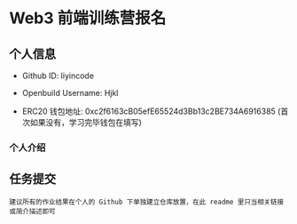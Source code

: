 # Web3 前端训练营报名

## 个人信息

* Github ID: liyincode

* Openbuild Username: Hjkl

* ERC20 钱包地址: 0xc2f6163cB05efE65524d3Bb13c2BE734A6916385
(首次如果没有，学习完毕钱包在填写)

### 个人介绍

## 任务提交

`建议所有的作业结果在个人的 Github 下单独建立仓库放置，在此 readme 里只当相关链接或简介描述即可`
